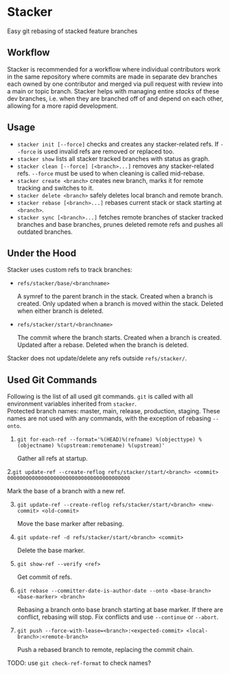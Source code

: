 # Stacker

Easy git rebasing of stacked feature branches

## Workflow

Stacker is recommended for a workflow where individual contributors work in the
same repository where commits are made in separate dev branches each owned by
one contributor and merged via pull request with review into a main or
topic branch. Stacker helps with managing entire *stacks* of these dev branches,
i.e. when they are branched off of and depend on each other, allowing for a more
rapid development.

## Usage

* `stacker init [--force]` checks and creates any stacker-related refs. If
  `--force` is used invalid refs are removed or replaced too.
* `stacker show` lists all stacker tracked branches with status as graph.
* `stacker clean [--force] [<branch>...]` removes any stacker-related refs.
  `--force` must be used to when cleaning is called mid-rebase.
* `stacker create <branch>` creates new branch, marks it for remote tracking and
  switches to it.
* `stacker delete <branch>` safely deletes local branch and remote branch.
* `stacker rebase [<branch>...]` rebases current stack or stack starting at
  `<branch>`.
* `stacker sync [<branch>...]` fetches remote branches of stacker tracked
  branches and base branches, prunes deleted remote refs and pushes all outdated
  branches.

## Under the Hood

Stacker uses custom refs to track branches:

*  `refs/stacker/base/<branchname>`

   A symref to the parent branch in the stack. Created when a branch is created.
   Only updated when a branch is moved within the stack. Deleted when either
   branch is deleted.

*  `refs/stacker/start/<branchname>`

   The commit where the branch starts. Created when a branch is created. Updated
   after a rebase. Deleted when the branch is deleted.

Stacker does not update/delete any refs outside `refs/stacker/`.

## Used Git Commands

Following is the list of all used git commands. `git` is called with all
environment variables inherited from `stacker`. <br> Protected branch names:
master, main, release, production, staging. These names are not used with any
commands, with the exception of rebasing `--onto`.

1. `git for-each-ref --format='%(HEAD)%(refname) %(objecttype) %(objectname) %(upstream:remotename) %(upstream)'`

   Gather all refs at startup.

2.`git update-ref --create-reflog refs/stacker/start/<branch> <commit> 0000000000000000000000000000000000000000`

   Mark the base of a branch with a new ref.

3. `git update-ref --create-reflog refs/stacker/start/<branch> <new-commit> <old-commit>`

   Move the base marker after rebasing.

4. `git update-ref -d refs/stacker/start/<branch> <commit>`

   Delete the base marker.

5. `git show-ref --verify <ref>`

   Get commit of refs.

6. `git rebase --committer-date-is-author-date --onto <base-branch> <base-marker> <branch>`

   Rebasing a branch onto base branch starting at base marker. If there are
   conflict, rebasing will stop. Fix conflicts and use `--continue` or
   `--abort`.

7. `git push --force-with-lease=<branch>:<expected-commit> <local-branch>:<remote-branch>`

   Push a rebased branch to remote, replacing the commit chain.

TODO: use `git check-ref-format` to check names?